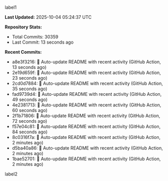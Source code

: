 
label1 
<!-- ACTIVITY_START -->
**Last Updated:** 2025-10-04 05:24:37 UTC

**Repository Stats:**
- Total Commits: 30359
- Last Commit: 13 seconds ago

**Recent Commits:**
- a8e3f3216: 🤖 Auto-update README with recent activity (GitHub Action, 13 seconds ago)
- 2e19d659f: 🤖 Auto-update README with recent activity (GitHub Action, 23 seconds ago)
- 2cd0d7884: 🤖 Auto-update README with recent activity (GitHub Action, 35 seconds ago)
- fad9739d4: 🤖 Auto-update README with recent activity (GitHub Action, 49 seconds ago)
- 4e2381713: 🤖 Auto-update README with recent activity (GitHub Action, 60 seconds ago)
- 2f1b71806: 🤖 Auto-update README with recent activity (GitHub Action, 72 seconds ago)
- f57e04c81: 🤖 Auto-update README with recent activity (GitHub Action, 84 seconds ago)
- 8c0316f7a: 🤖 Auto-update README with recent activity (GitHub Action, 2 minutes ago)
- d5ba40a86: 🤖 Auto-update README with recent activity (GitHub Action, 2 minutes ago)
- 1bae52701: 🤖 Auto-update README with recent activity (GitHub Action, 2 minutes ago)
<!-- ACTIVITY_END -->

label2
